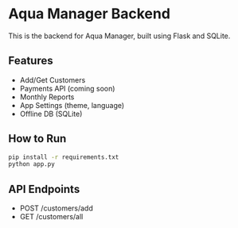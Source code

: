 # Aqua Manager Backend

This is the backend for Aqua Manager, built using Flask and SQLite.

## Features

- Add/Get Customers
- Payments API (coming soon)
- Monthly Reports
- App Settings (theme, language)
- Offline DB (SQLite)

## How to Run

```bash
pip install -r requirements.txt
python app.py
```

## API Endpoints

- POST /customers/add
- GET  /customers/all